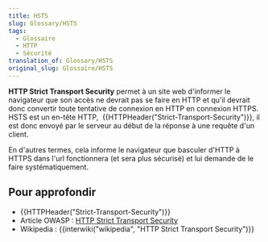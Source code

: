 ```yaml
---
title: HSTS
slug: Glossary/HSTS
tags:
  - Glossaire
  - HTTP
  - Sécurité
translation_of: Glossary/HSTS
original_slug: Glossaire/HSTS
---
```

<p><strong>HTTP Strict Transport Security</strong> permet à un site web d'informer le navigateur que son accès ne devrait pas se faire en HTTP et qu'il devrait donc convertir toute tentative de connexion en HTTP en connexion HTTPS. HSTS est un en-tête HTTP,  {{HTTPHeader("Strict-Transport-Security")}}, il est donc envoyé par le serveur au début de la réponse à une requête d'un client.</p>

<p>En d'autres termes, cela informe le navigateur que basculer d'HTTP à HTTPS dans l'url fonctionnera (et sera plus sécurisé) et lui demande de le faire systématiquement.</p>

<div>
<h2 id="Pour_approfondir">Pour approfondir</h2>

<ul>
 <li>{{HTTPHeader("Strict-Transport-Security")}}</li>
 <li>Article OWASP : <a href="https://www.owasp.org/index.php/HTTP_Strict_Transport_Security">HTTP Strict Transport Security</a></li>
 <li>Wikipedia : {{interwiki("wikipedia", "HTTP Strict Transport Security")}}</li>
</ul>
</div>
